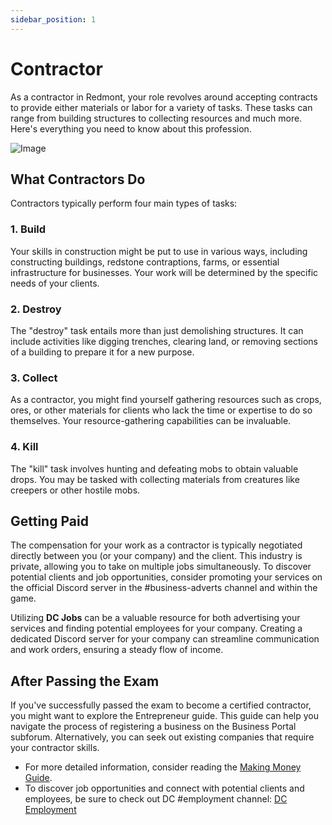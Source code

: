 ```yaml
---
sidebar_position: 1
---
```


# Contractor

As a contractor in Redmont, your role revolves around accepting contracts to provide either materials or labor for a variety of tasks. These tasks can range from building structures to collecting resources and much more. Here's everything you need to know about this profession.

![Image](https://media.discordapp.net/attachments/838356841217916989/1165972503563345950/2022-11-08_19.02.59.png?ex=6548cb83&is=65365683&hm=8947990a6066aa9529195e55ee215debd5b5286fce2cb443641cc9657521d561&=&width=1266&height=671)

## What Contractors Do

Contractors typically perform four main types of tasks:

### 1. Build

Your skills in construction might be put to use in various ways, including constructing buildings, redstone contraptions, farms, or essential infrastructure for businesses. Your work will be determined by the specific needs of your clients.

### 2. Destroy

The "destroy" task entails more than just demolishing structures. It can include activities like digging trenches, clearing land, or removing sections of a building to prepare it for a new purpose.

### 3. Collect

As a contractor, you might find yourself gathering resources such as crops, ores, or other materials for clients who lack the time or expertise to do so themselves. Your resource-gathering capabilities can be invaluable.

### 4. Kill

The "kill" task involves hunting and defeating mobs to obtain valuable drops. You may be tasked with collecting materials from creatures like creepers or other hostile mobs.

## Getting Paid

The compensation for your work as a contractor is typically negotiated directly between you (or your company) and the client. This industry is private, allowing you to take on multiple jobs simultaneously. To discover potential clients and job opportunities, consider promoting your services on the official Discord server in the #business-adverts channel and within the game.

Utilizing **DC Jobs** can be a valuable resource for both advertising your services and finding potential employees for your company. Creating a dedicated Discord server for your company can streamline communication and work orders, ensuring a steady flow of income.

## After Passing the Exam

If you've successfully passed the exam to become a certified contractor, you might want to explore the Entrepreneur guide. This guide can help you navigate the process of registering a business on the Business Portal subforum. Alternatively, you can seek out existing companies that require your contractor skills.

- For more detailed information, consider reading the [Making Money Guide](https://wiki.democracycraft.net/government/money/).
- To discover job opportunities and connect with potential clients and employees, be sure to check out DC #employment channel: [DC Employment](https://discord.gg/democracy)